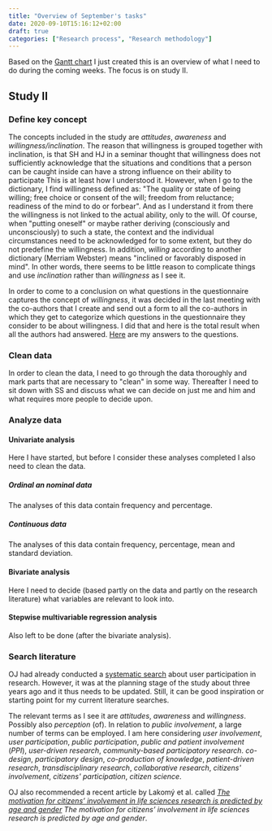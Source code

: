 ```yaml
---
title: "Overview of September's tasks"
date: 2020-09-10T15:16:12+02:00
draft: true
categories: ["Research process", "Research methodology"]
---
```


Based on the [Gantt chart](/images/gantt-chart-for-phd.png) I just created this is an overview of what I need to do during the coming weeks. The focus is on study II.

## Study II

### Define key concept
The concepts included in the study are *attitudes*, *awareness* and *willingness/inclination*. The reason that willingness is grouped together with inclination, is that SH and HJ in a seminar thought that willingness does not sufficiently acknowledge that the situations and conditions that a person can be caught inside can have a strong influence on their ability to participate This is at least how I understood it. However, when I go to the dictionary, I find willingness defined as: "The quality or state of being willing; free choice or consent of the will; freedom from reluctance; readiness of the mind to do or forbear". And as I understand it from there the willingness is not linked to the actual ability, only to the will. Of course, when "putting oneself" or maybe rather deriving (consciously and unconsciously) to such a state, the context and the individual circumstances need to be acknowledged for to some extent, but they do not predefine the willingness. In addition, *willing* according to another dictionary (Merriam Webster) means "inclined or favorably disposed in mind". In other words, there seems to be little reason to complicate things and use *inclination* rather than *willingness* as I see it.

In order to come to a conclusion on what questions in the questionnaire captures the concept of *willingness*, it was decided in the last meeting with the co-authors that I create and send out a form to all the co-authors in which they get to categorize which questions in the questionnaire they consider to be about willingness. I did that and here is the total result when all the authors had answered. [Here](/htmlfiles/200910-my-answers-to-willingness-form.html) are my answers to the questions.

### Clean data
In order to clean the data, I need to go through the data thoroughly and mark parts that are necessary to "clean" in some way. Thereafter I need to sit down with SS and discuss what we can decide on just me and him and what requires more people to decide upon.

### Analyze data

#### Univariate analysis
Here I have started, but before I consider these analyses completed I also need to clean the data.

##### Ordinal an nominal data
The analyses of this data contain frequency and percentage.

##### Continuous data
The analyses of this data contain frequency, percentage, mean and standard deviation.

#### Bivariate analysis
Here I need to decide (based partly on the data and partly on the research literature) what variables are relevant to look into.

#### Stepwise multivariable regression analysis
Also left to be done (after the bivariate analysis).

### Search literature
OJ had already conducted a [systematic search](/pdfs/200910-earlier-literature-search-on-user-participation.pdf) about user participation in research. However, it was at the planning stage of the study about three years ago and it thus needs to be updated. Still, it can be good inspiration or starting point for my current literature searches.

The relevant terms as I see it are *attitudes*, *awareness* and *willingness*. Possibly also *perception* (of). In relation to *public involvement*, a large number of terms can be employed. I am here considering *user involvement*, *user participation*, *public participation*, *public and patient involvement* (*PPI*), *user-driven research*, *community-based participatory research*. *co-design*, *participatory design*, *co-production of knowledge*, *patient-driven research*, *transdisciplinary research*, *collaborative research*, *citizens' involvement*, *citizens' participation*, *citizen science*.

OJ also recommended a recent article by Lakomý et al. called [ *The motivation for citizens’ involvement in life sciences research is predicted by age and gender*](/pdfs/lakomy2020.pdf) *The motivation for citizens’ involvement in life sciences research is predicted by age and gender*.




